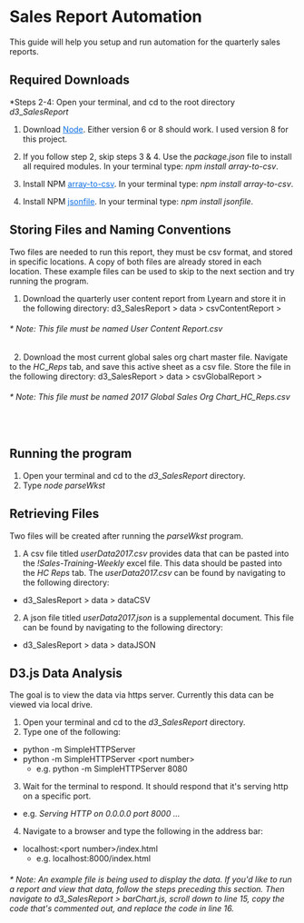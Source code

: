 # Sales Report Automation

This guide will help you setup and run automation for the quarterly sales reports.

## Required Downloads
*Steps 2-4: Open your terminal, and cd to the root directory _d3_\__SalesReport_
1. Download <a style="color:#0D6EE4" href="https://nodejs.org/en/">Node</a>. Either version 6 or 8 should work. I used version 8 for this project.

2. If you follow step 2, skip steps 3 & 4. Use the _package.json_ file to install all required modules. In your terminal type: _npm install array-to-csv_.

3. Install NPM <a style="color:#0D6EE4" href="https://www.npmjs.com/package/array-to-csv">array-to-csv</a>. In your terminal type: _npm install array-to-csv_.

4. Install NPM <a style="color:#0D6EE4" href="https://www.npmjs.com/package/jsonfile">jsonfile</a>. In your terminal type: _npm install jsonfile_.

## Storing Files and Naming Conventions
Two files are needed to run this report, they must be csv format, and stored in specific locations. A copy of both files are already stored in each location. These example files can be used to skip to the next section and try running the program.
1. Download the quarterly user content report from Lyearn and store it in the following directory: d3_SalesReport > data > csvContentReport > <filename>
###### * Note: This file must be named _User Content Report.csv_
&nbsp;
2. Download the most current global sales org chart master file. Navigate to the _HC_\__Reps_ tab, and save this active sheet as a csv file. Store the file in the following directory: d3_SalesReport > data > csvGlobalReport > <filename>
###### * Note: This file must be named _2017 Global Sales Org Chart_\__HC_\__Reps.csv_
&nbsp;

## Running the program
1. Open your terminal and cd to the _d3_\__SalesReport_ directory.
2. Type _node parseWkst_

## Retrieving Files
Two files will be created after running the _parseWkst_ program.
1. A csv file titled _userData2017.csv_ provides data that can be pasted into the _!Sales-Training-Weekly_ excel file. This data should be pasted into the _HC Reps_ tab. The _userData2017.csv_ can be found by navigating to the following directory:
  * d3_SalesReport > data > dataCSV
2. A json file titled _userData2017.json_ is a supplemental document. This file can be found by navigating to the following directory:
  * d3_SalesReport > data > dataJSON

## D3.js Data Analysis
The goal is to view the data via https server. Currently this data can be viewed via local drive.
1. Open your terminal and cd to the _d3_\__SalesReport_ directory.
2. Type one of the following:
  * python -m SimpleHTTPServer
  * python -m SimpleHTTPServer &lt;port number>
    * e.g. python -m SimpleHTTPServer 8080
3. Wait for the terminal to respond. It should respond that it's serving http on a specific port.
  * e.g. _Serving HTTP on 0.0.0.0 port 8000 ..._
4. Navigate to a browser and type the following in the address bar:
  * localhost:&lt;port number>/index.html
    * e.g. localhost:8000/index.html

###### * Note: An example file is being used to display the data. If you'd like to run a report and view that data, follow the steps preceding this section. Then navigate to _d3_\__SalesReport > barChart.js_, scroll down to line 15, copy the code that's commented out, and replace the code in line 16.
&nbsp;
